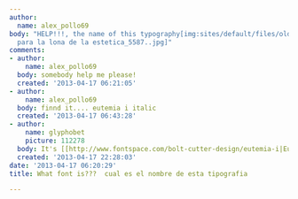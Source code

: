 ```yaml
---
author:
  name: alex_pollo69
body: "HELP!!!, the name of this typography[img:sites/default/files/old-images/dise\xF1o
  para la lona de la estetica_5587..jpg]"
comments:
- author:
    name: alex_pollo69
  body: somebody help me please!
  created: '2013-04-17 06:21:05'
- author:
    name: alex_pollo69
  body: finnd it.... eutemia i italic
  created: '2013-04-17 06:43:28'
- author:
    name: glyphobet
    picture: 112278
  body: It's [[http://www.fontspace.com/bolt-cutter-design/eutemia-i|Eutemia]]
  created: '2013-04-17 22:28:03'
date: '2013-04-17 06:20:29'
title: What font is???  cual es el nombre de esta tipografia

---
```

